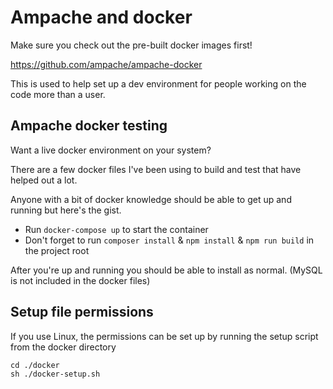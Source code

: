 # Ampache and docker

Make sure you check out the pre-built docker images first!

https://github.com/ampache/ampache-docker

This is used to help set up a dev environment for people working on the code more than a user.

## Ampache docker testing

Want a live docker environment on your system?

There are a few docker files I've been using to build and test that have helped out a lot.

Anyone with a bit of docker knowledge should be able to get up and running but here's the gist.

* Run `docker-compose up` to start the container
* Don't forget to run `composer install` & `npm install` & `npm run build` in the project root

After you're up and running you should be able to install as normal. (MySQL is not included in the docker files)

## Setup file permissions

If you use Linux, the permissions can be set up by running the setup script from the docker directory

```shell
cd ./docker
sh ./docker-setup.sh
```

